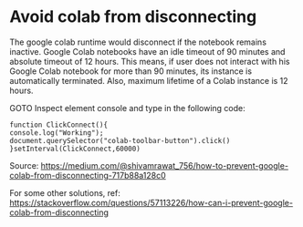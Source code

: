 # Avoid colab from disconnecting

The google colab runtime would disconnect if the notebook remains inactive. 
Google Colab notebooks have an idle timeout of 90 minutes and absolute timeout of 12 hours. This means, if user does not interact with his Google Colab notebook for more than 90 minutes, its instance is automatically terminated. Also, maximum lifetime of a Colab instance is 12 hours.

GOTO Inspect element console and type in the following code:

```
function ClickConnect(){
console.log("Working"); 
document.querySelector("colab-toolbar-button").click() 
}setInterval(ClickConnect,60000)
```

Source: https://medium.com/@shivamrawat_756/how-to-prevent-google-colab-from-disconnecting-717b88a128c0

For some other solutions, ref: https://stackoverflow.com/questions/57113226/how-can-i-prevent-google-colab-from-disconnecting
